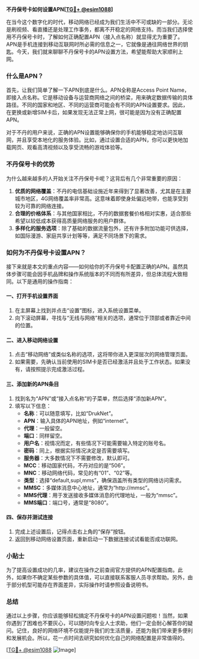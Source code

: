 **不丹保号卡如何设置APN[[TG💪+ @esim1088](https://t.me/s/esim1088)]**

在当今这个数字化的时代，移动网络已经成为我们生活中不可或缺的一部分。无论是刷视频、看直播还是处理工作事务，都离不开稳定的网络支持。而当我们选择使用不丹保号卡时，了解如何正确配置APN（接入点名称）就显得尤为重要了。APN是手机连接到移动互联网时所必需的信息之一，它就像是通往网络世界的钥匙。今天，我们就来聊聊不丹保号卡的APN设置方法，希望能帮助大家顺利上网。

### 什么是APN？

首先，让我们简单了解一下APN到底是什么。APN全称是Access Point Name，即接入点名称。它是移动设备与运营商网络之间的桥梁，用来确定数据传输的具体路径。不同的国家和地区、不同的运营商可能会有不同的APN设置要求。因此，在更换或新增SIM卡后，如果发现无法正常上网，很可能是因为没有正确配置APN。

对于不丹的用户来说，正确的APN设置能够确保你的手机能够稳定地访问互联网，并且享受本地化的服务体验。比如，通过设置合适的APN，你可以更快地加载网页、观看高清视频以及享受流畅的游戏体验等。

### 不丹保号卡的优势

为什么越来越多的人开始关注不丹保号卡呢？这背后有几个非常重要的原因：

1. **优质的网络覆盖**：不丹的电信基础设施近年来得到了显著改善，尤其是在主要城市地区，4G网络覆盖率非常高。这意味着即使身处偏远地带，也能享受到较为可靠的网络连接。
2. **合理的价格体系**：与其他国家相比，不丹的数据套餐价格相对实惠，适合那些希望以较低成本获得高质量网络服务的用户群体。
3. **多样化的服务选项**：除了基础的数据流量包外，还有许多附加功能可供选择，如国际漫游、家庭共享计划等等，满足不同场景下的需求。

### 如何为不丹保号卡设置APN？

接下来就是本文的重点内容——如何给你的不丹保号卡配置正确的APN。虽然具体步骤可能会因手机品牌和操作系统版本的不同而有所差异，但总体流程大致相同。以下是通用的操作指南：

#### 一、打开手机设置界面
1. 在主屏幕上找到并点击“设置”图标，进入系统设置菜单。
2. 向下滚动屏幕，寻找与“无线与网络”相关的选项，通常位于顶部或者靠近中间的位置。

#### 二、进入移动网络设置
1. 点击“移动网络”或类似名称的选项，这将带你进入更深层次的网络管理页面。
2. 如果需要，先确认当前使用的SIM卡是否已经激活并且处于工作状态。如果没有，请按照提示完成激活过程。

#### 三、添加新的APN条目
1. 找到名为“APN”或“接入点名称”的子菜单，然后选择“添加新APN”。
2. 填写以下信息：
   - **名称**：可以随意填写，比如“DrukNet”。
   - **APN**：输入具体的APN地址，例如“internet”。
   - **代理**：一般留空。
   - **端口**：同样留空。
   - **用户名**：视情况而定，有些情况下可能需要输入特定的账号名。
   - **密码**：同上，根据实际情况决定是否需要填写。
   - **服务器**：大多数情况下不需要修改，默认即可。
   - **MCC**：移动国家代码，不丹对应的是“506”。
   - **MNC**：移动网络代码，常见的有“01”、“02”等。
   - **类型**：选择“default,supl,mms”，确保涵盖所有类型的网络访问需求。
   - **MMSC**：多媒体消息中心地址，通常为“http://mmsc”。
   - **MMS代理**：用于发送接收多媒体消息的代理地址，一般为“mmsc”。
   - **MMS端口**：端口号，通常是“8080”。

#### 四、保存并测试连接
1. 完成上述设置后，记得点击右上角的“保存”按钮。
2. 返回到移动网络设置页面，重新启动一下数据连接试试看能否成功联网。

### 小贴士

为了提高设置成功的几率，建议在操作之前查阅官方提供的APN配置指南。此外，如果你不确定某些参数的具体值，可以直接联系客服人员寻求帮助。另外，由于部分机型可能存在界面差异，实际操作时请参照设备说明书。

### 总结

通过以上步骤，你应该能够轻松搞定不丹保号卡的APN设置问题啦！当然，如果你遇到了困难也不要灰心，可以随时向专业人士求助，他们一定会耐心解答你的疑问。记住，良好的网络环境不仅能提升我们的生活质量，还能为我们带来更多便利和发展机会。所以，花一点时间去研究如何优化自己的网络配置是非常值得的。

[[TG💪+ @esim1088](https://t.me/s/esim1088) ![Image](https://i.postimg.cc/4NQfJmqS/Snipaste-2025-05-13-00-14-12.png)]